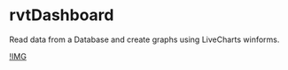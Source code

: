 # rvtDashboard

Read data from a Database and create graphs using LiveCharts winforms.

[!IMG](https://i.imgur.com/7wPWC3o.png)
